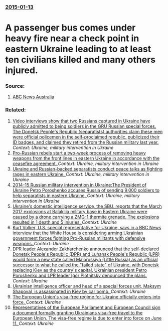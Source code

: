 ### [2015-01-13](/news/2015/01/13/index.md)

# A passenger bus comes under heavy fire near a check point in eastern Ukraine leading to at least ten civilians killed and many others injured. 




### Source:

1. [ABC News Australia](http://www.abc.net.au/news/2015-01-14/ukraine-bus-attack-leaves-10-civilians-dead-several-wounded/6015548)

### Related:

1. [Video interviews show that two Russians captured in Ukraine have publicly admitted to being soldiers in the GRU Russian special forces. The Donetsk People's Republic (separatists) authorities claim these men were official policemen in the self-proclaimed republic, publicized their ID badges, and claimed they retired from the Russian military last year. ](/news/2015/05/21/video-interviews-show-that-two-russians-captured-in-ukraine-have-publicly-admitted-to-being-soldiers-in-the-gru-russian-special-forces-the.md) _Context: Ukraine, military intervention in Ukraine_
2. [Pro-Russian rebels start a two-week process of removing heavy weapons from the front lines in eastern Ukraine in accordance with the ceasefire agreement. ](/news/2015/02/22/pro-russian-rebels-start-a-two-week-process-of-removing-heavy-weapons-from-the-front-lines-in-eastern-ukraine-in-accordance-with-the-ceasefi.md) _Context: Ukraine, military intervention in Ukraine_
3. [Ukraine and Russian-backed separatists conduct peace talks as fighting rages in eastern Ukraine. ](/news/2015/01/31/ukraine-and-russian-backed-separatists-conduct-peace-talks-as-fighting-rages-in-eastern-ukraine.md) _Context: Ukraine, military intervention in Ukraine_
4. [2014-15 Russian military intervention in Ukraine:The President of Ukraine Petro Poroshenko accuses Russia of sending 9,000 soldiers to help separatists in eastern Ukraine. ](/news/2015/01/21/2014a15-russian-military-intervention-in-ukraine-pthe-president-of-ukraine-petro-poroshenko-accuses-russia-of-sending-9-000-soldiers-to-he.md) _Context: Ukraine, military intervention in Ukraine_
5. [Ukraine's domestic intelligence service, the SBU, reports that the March 2017 explosions at Balakliia military base in Eastern Ukraine were caused by a drone carrying a ZMG-1 thermite grenade. The explosions resulted in 1 death and 5 injuries. ](/news/2017/07/27/ukraine-s-domestic-intelligence-service-the-sbu-reports-that-the-march-2017-explosions-at-balakliia-military-base-in-eastern-ukraine-were.md) _Context: Ukraine_
6. [Kurt Volker, U.S. special representative for Ukraine, says in a BBC News interview that the White House is considering arming Ukrainian government forces fighting Pro-Russian militants with defensive weapons. ](/news/2017/07/25/kurt-volker-u-s-special-representative-for-ukraine-says-in-a-bbc-news-interview-that-the-white-house-is-considering-arming-ukrainian-gove.md) _Context: Ukraine_
7. [DPR leader Alexander Zakharchenko announced that the self-declared Donetsk People's Republic (DPR) and Luhansk People's Republic (LPR) would form a new state called Malorossiya (Little Russia) as an official successor to what he called the "failed state" of Ukraine, with Donetsk replacing Kiev as the country's capital. Ukrainian president Petro Poroshenko and LPR leader Igor Plotnitsky denounced the plans. ](/news/2017/07/18/dpr-leader-alexander-zakharchenko-announced-that-the-self-declared-donetsk-people-s-republic-dpr-and-luhansk-people-s-republic-lpr-would.md) _Context: Ukraine_
8. [Ukrainian intelligence officer and head of a special forces unit, Maksym Shapoval, is assassinated in Kiev by car bomb. ](/news/2017/06/27/ukrainian-intelligence-officer-and-head-of-a-special-forces-unit-maksym-shapoval-is-assassinated-in-kiev-by-car-bomb.md) _Context: Ukraine_
9. [The European Union's visa-free regime for Ukraine officially enters into force. ](/news/2017/06/11/the-european-union-s-visa-free-regime-for-ukraine-officially-enters-into-force.md) _Context: Ukraine_
10. [Representatives of the European Parliament and European Council sign a document formally granting Ukrainians visa-free travel to the European Union. The visa-free regime is due to enter into force on June 11. ](/news/2017/05/17/representatives-of-the-european-parliament-and-european-council-sign-a-document-formally-granting-ukrainians-visa-free-travel-to-the-europea.md) _Context: Ukraine_
